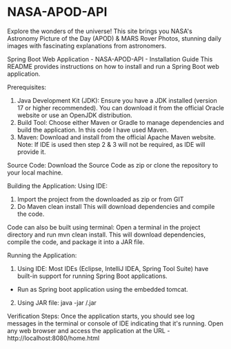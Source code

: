 # NASA-APOD-API
Explore the wonders of the universe! This site brings you NASA's Astronomy Picture of the Day (APOD) &amp; MARS Rover Photos, stunning daily images with fascinating explanations from astronomers.

Spring Boot Web Application - NASA-APOD-API - Installation Guide
This README provides instructions on how to install and run a Spring Boot web application.

Prerequisites:

1. Java Development Kit (JDK): Ensure you have a JDK installed (version 17 or higher recommended). You can download it from the official Oracle website or use an OpenJDK distribution.
2. Build Tool: Choose either Maven or Gradle to manage dependencies and build the application. In this code I have used Maven.
3. Maven: Download and install from the official Apache Maven website.
Note: If IDE is used then step 2 & 3 will not be required, as IDE will provide it.

Source Code:
Download the Source Code as zip or clone the repository to your local machine.

Building the Application:
Using IDE:
1. Import the project from the downloaded as zip or from GIT
2. Do Maven clean install
    This will download dependencies and compile the code.

Code can also be built using terminal: Open a terminal in the project directory and run mvn clean install. This will download dependencies, compile the code, and package it into a JAR file.

Running the Application:
1. Using IDE: Most IDEs (Eclipse, IntelliJ IDEA, Spring Tool Suite) have built-in support for running Spring Boot applications. 
- Run as Spring boot application using the embedded tomcat.

2. Using JAR file: java -jar <file-path>/<jar-file-name>.jar 

Verification Steps:
Once the application starts, you should see log messages in the terminal or console of IDE indicating that it's running.
Open any web browser and access the application at the URL - http://localhost:8080/home.html

